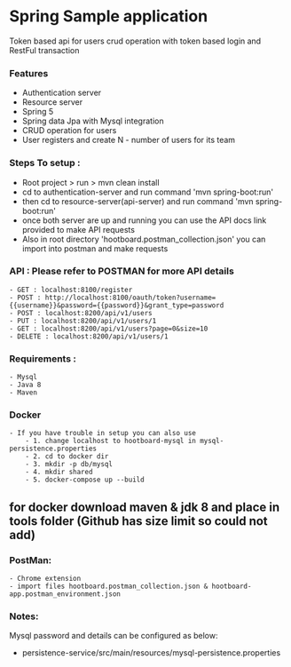 # Spring Sample application

Token based api for users crud operation with token based login and RestFul transaction

### Features
  - Authentication server
  - Resource server
  - Spring 5
  - Spring data Jpa with Mysql integration
  - CRUD operation for users 
  - User registers and create N - number of users for its team



### Steps To setup :

  - Root project > run > mvn clean install 
  - cd to authentication-server and run command 'mvn spring-boot:run'
  - then cd to resource-server(api-server) and run command 'mvn spring-boot:run'
  - once both server are up and running you can use the API docs link provided to make API requests
  - Also in root directory 'hootboard.postman_collection.json' you can import into postman and make requests

### API : Please refer to POSTMAN for more API details
    - GET : localhost:8100/register
    - POST : http://localhost:8100/oauth/token?username={{username}}&password={{password}}&grant_type=password
    - POST : localhost:8200/api/v1/users
    - PUT : localhost:8200/api/v1/users/1
    - GET : localhost:8200/api/v1/users?page=0&size=10
    - DELETE : localhost:8200/api/v1/users/1

### Requirements :
    - Mysql 
    - Java 8
    - Maven
### Docker
    - If you have trouble in setup you can also use
        - 1. change localhost to hootboard-mysql in mysql-persistence.properties
        - 2. cd to docker dir
        - 3. mkdir -p db/mysql
        - 4. mkdir shared
        - 5. docker-compose up --build
## for docker download maven & jdk 8 and place in tools folder (Github has size limit so could not add)
### PostMan:
    - Chrome extension
    - import files hootboard.postman_collection.json & hootboard-app.postman_environment.json
### Notes:
Mysql password and details can be configured as below:
- persistence-service/src/main/resources/mysql-persistence.properties

